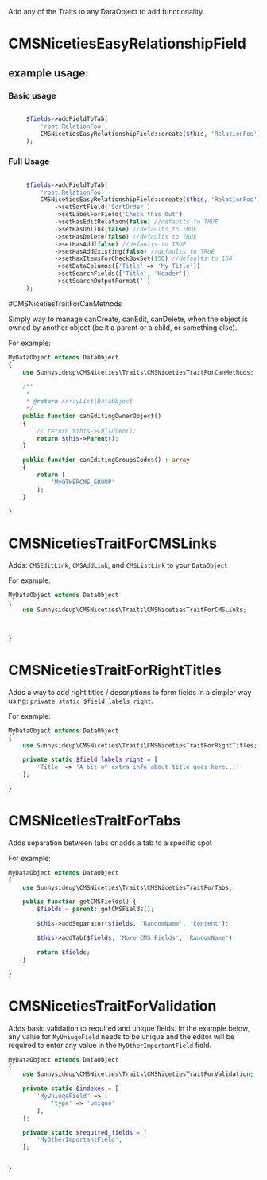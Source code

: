 

Add any of the Traits to any DataObject to add functionality.

# CMSNicetiesEasyRelationshipField

## example usage:

### Basic usage

```php

     $fields->addFieldToTab(
         'root.RelationFoo',
         CMSNicetiesEasyRelationshipField::create($this, 'RelationFoo')
     );
```
### Full Usage

```php

     $fields->addFieldToTab(
         'root.RelationFoo',
         CMSNicetiesEasyRelationshipField::create($this, 'RelationFoo')
             ->setSortField('SortOrder')
             ->setLabelForField('Check this Out')
             ->setHasEditRelation(false) //defaults to TRUE
             ->setHasUnlink(false) //defaults to TRUE
             ->setHasDelete(false) //defaults to TRUE
             ->setHasAdd(false) //defaults to TRUE
             ->setHasAddExisting(false) //defaults to TRUE
             ->setMaxItemsForCheckBoxSet(150) //defaults to 150
             ->setDataColumns(['Title' => 'My Title'])
             ->setSearchFields(['Title', 'Header'])
             ->setSearchOutputFormat('')
     );

```
#CMSNicetiesTraitForCanMethods

Simply way to manage canCreate, canEdit, canDelete, when the object is owned by
another object (be it a parent or a child, or something else).

For example:
```php
MyDataObject extends DataObject
{
    use Sunnysideup\CMSNiceties\Traits\CMSNicetiesTraitForCanMethods;

    /**
     *
     * @return ArrayList|DataObject
     */
    public function canEditingOwnerObject()
    {
        // return $this->Children();
        return $this->Parent();
    }

    public function canEditingGroupsCodes() : array
    {
        return [
            'MyOTHERCMS_GROUP'
        ];
    }

}
```

# CMSNicetiesTraitForCMSLinks
Adds: `CMSEditLink`, `CMSAddLink`, and `CMSListLink` to your `DataObject`

For example:
```php
MyDataObject extends DataObject
{
    use Sunnysideup\CMSNiceties\Traits\CMSNicetiesTraitForCMSLinks;



}
```
# CMSNicetiesTraitForRightTitles

Adds a way to add right titles / descriptions to form fields in a simpler way using:
`private static $field_labels_right`.

For example:
```php
MyDataObject extends DataObject
{
    use Sunnysideup\CMSNiceties\Traits\CMSNicetiesTraitForRightTitles;

    private static $field_labels_right = [
        'Title' => 'A bit of extra info about title goes here...'
    ];

}
```


# CMSNicetiesTraitForTabs

Adds separation between tabs or adds a tab to a specific spot

For example:

```php
MyDataObject extends DataObject
{
    use Sunnysideup\CMSNiceties\Traits\CMSNicetiesTraitForTabs;

    public function getCMSFields() {
        $fields = parent::getCMSFields();

        $this->addSeparator($fields, 'RandomName', 'Content');

        $this->addTab($fields, 'More CMS Fields', 'RandomName');

        return $fields;
    }

}
```
# CMSNicetiesTraitForValidation

Adds basic validation to required and unique fields. In the example below, any value for
`MyUniuqeField` needs to be unique and the editor will be required to enter any value in
the `MyOtherImportantField` field.

```php
MyDataObject extends DataObject
{
    use Sunnysideup\CMSNiceties\Traits\CMSNicetiesTraitForValidation;

    private static $indexes = [
        'MyUniuqeField' => [
            'type' => 'unique'
        ],
    ];

    private static $required_fields = [
        'MyOtherImportantField',
    ];


}
```

